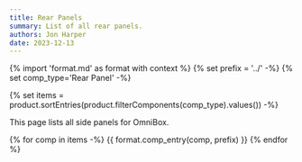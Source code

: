 ```yaml
---
title: Rear Panels
summary: List of all rear panels.
authors: Jon Harper
date: 2023-12-13
---
```


{% import 'format.md' as format with context %}
{% set prefix = '../' -%}
{% set comp_type='Rear Panel' -%}

{% set items = product.sortEntries(product.filterComponents(comp_type).values()) -%}

This page lists all side panels for OmniBox.

{% for comp in items -%}
{{ format.comp_entry(comp, prefix) }}
{% endfor %}